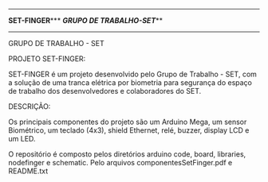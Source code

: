 *********************************************************************
****************************SET-FINGER*******************************
***********************GRUPO DE TRABALHO-SET*************************
*********************************************************************

GRUPO DE TRABALHO - SET

PROJETO SET-FINGER:

SET-FINGER é um projeto desenvolvido pelo Grupo de Trabalho - SET, com a solução de uma tranca elétrica por biometria para segurança do espaço de trabalho dos desenvolvedores e colaboradores do SET.

DESCRIÇÃO:

Os principais componentes do projeto são um Arduino Mega, um sensor
Biométrico, um teclado (4x3), shield Ethernet, relé, buzzer, display LCD e um LED.

O repositório é composto pelos diretórios arduino code, board, libraries,
nodefinger e schematic. Pelo arquivos componentesSetFinger.pdf e README.txt

